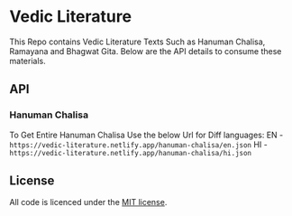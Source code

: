 # Vedic Literature
This Repo contains Vedic Literature Texts Such as Hanuman Chalisa, Ramayana and Bhagwat Gita. Below are the API details to consume these materials.

## API

### Hanuman Chalisa
To Get Entire Hanuman Chalisa Use the below Url for Diff languages:
EN - `https://vedic-literature.netlify.app/hanuman-chalisa/en.json`
HI - `https://vedic-literature.netlify.app/hanuman-chalisa/hi.json`

## License
All code is licenced under the [MIT license](LICENSE).
